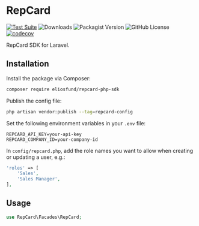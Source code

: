 # RepCard

[![Test Suite](https://github.com/eliosfund/repcard-php-sdk/actions/workflows/test.yml/badge.svg)](https://github.com/eliosfund/repcard-php-sdk/actions/workflows/test.yml)
![Downloads](https://img.shields.io/packagist/dm/eliosfund/repcard-php-sdk)
![Packagist Version](https://img.shields.io/packagist/v/eliosfund/repcard-php-sdk)
![GitHub License](https://img.shields.io/github/license/eliosfund/repcard-php-sdk)
[![codecov](https://codecov.io/gh/eliosfund/repcard-php-sdk/graph/badge.svg?token=Kl42g7GBRz)](https://codecov.io/gh/eliosfund/repcard-php-sdk)

RepCard SDK for Laravel.

## Installation

Install the package via Composer:

```bash
composer require eliosfund/repcard-php-sdk
```

Publish the config file:

```bash
php artisan vendor:publish --tag=repcard-config
```

Set the following environment variables in your `.env` file:

```dotenv
REPCARD_API_KEY=your-api-key
REPCARD_COMPANY_ID=your-company-id
```

In `config/repcard.php`, add the role names you want to allow when creating or updating a user, e.g.:

```php
'roles' => [
    'Sales',
    'Sales Manager',
],
```

## Usage

```php
use RepCard\Facades\RepCard;
```
